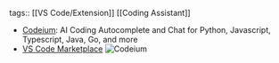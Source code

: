 tags:: [[VS Code/Extension]] [[Coding Assistant]]

- [Codeium](https://codeium.com/): AI Coding Autocomplete and Chat for Python, Javascript, Typescript, Java, Go, and more
- [VS Code Marketplace](https://marketplace.visualstudio.com/items?itemName=Codeium.codeium)
  ![Codeium](https://exafunction.github.io/public/chat/chat_refactor_fix_todos.gif)